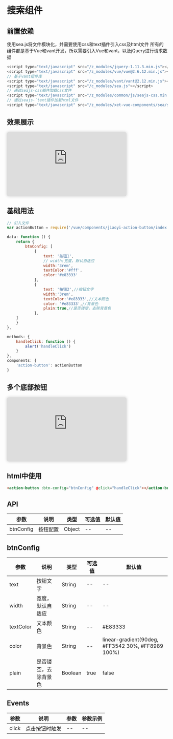 # 搜索组件

## 前置依赖
使用sea.js将文件模块化，并需要使用css和text插件引入css及html文件
所有的组件都是基于Vue和vant开发，所以需要引入Vue和vant，以及jQuery进行请求数据
```js
<script type="text/javascript" src="/z_modules/jquery-1.11.3.min.js"></script>
<script type="text/javascript" src="/z_modules/vue/vue@2.6.12.min.js"></script>
// 基于vant组件库
<script type="text/javascript" src="/z_modules/vant/vant@2.12.min.js"></script>
<script type="text/javascript" src="/c_modules/sea.js"></script>
// 通过seajs-css插件加载css文件
<script type="text/javascript" src="/z_modules/common/js/seajs-css.min.js"></script>
// 通过seajs-`text插件加载html文件
<script type="text/javascript" src="/z_modules/xet-vue-components/sea/seajs-text.js"></script>
```

## 效果展示
<iframe class="iframeBox" src="https://qing-1258827329.cos.ap-beijing.myqcloud.com/componet/ActionButton/demo/demo.html" width="375px" height="700px"></iframe>

## 基础用法

```js
// 引入文件
var actionButton = require('/vue/components/jiaoyi-action-button/index');

data: function () {
    return {
        btnConfig: [
            {
                text: '按钮1',
                // width:宽度，默认自适应
                width:'3rem',
                textColor:'#fff',
                color:'#e83333'
            }, 
            {
                text: '按钮2',//按钮文字
                width:'3rem',
                textColor:'#e83333',//文本颜色
                color: '#e83333',//背景色
                plain:true,//是否镂空，去除背景色
            }, 
    ]	
    }
},

methods: {
    handleClick: function () {
        alert('handleClick')	
    }
},
components: {
    'action-button': actionButton	
}
```


## 多个底部按钮
<iframe class="iframeBox" src="https://qing-1258827329.cos.ap-beijing.myqcloud.com/componet/ActionButton/demo2/demo.html" width="375px" height="700px"></iframe>

## html中使用
```html
<action-button :btn-config="btnConfig" @click="handleClick"></action-button>
```
## API

| 参数    | 说明   | 类型    | 可选值  | 默认值  |
| ------- | ------- | ------- | ------- | ------- |
| btnConfig   | 按钮配置   | Object  |--| -- |
   
## btnConfig 
| 参数    | 说明   | 类型    | 可选值  | 默认值  |
| ------- | ------- | ------- | ------- | ------- |
 |  text  |按钮文字   | String    | --| --|
 |  width  |宽度，默认自适应   | String    | --|-- |
 |  textColor  |文本颜色   | String    |-- | #E83333 |
 |  color  |背景色   | String    |-- |linear-gradient(90deg, #FF3542 30%, #FF8989 100%) |
 |  plain  |是否镂空，去除背景色   | Boolean    | true| false |
                
## Events

| 参数    | 说明   | 参数 | 参数示例 |
| ------- | ------- | ------- | ------- |
| click | 点击按钮时触发 | -- |-- |

<style scoped>
    .iframeBox{
        height:200px;
        border-radius: 5px;
        border:none;
        background: #fff;
        box-shadow: 0 0 10px #ccc;
    }
</style>